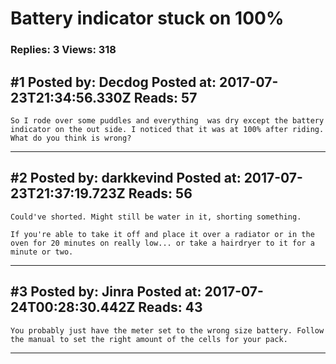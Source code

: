 # Battery indicator stuck on 100%

### Replies: 3 Views: 318

## \#1 Posted by: Decdog Posted at: 2017-07-23T21:34:56.330Z Reads: 57

```
So I rode over some puddles and everything  was dry except the battery indicator on the out side. I noticed that it was at 100% after riding. What do you think is wrong?
```

---
## \#2 Posted by: darkkevind Posted at: 2017-07-23T21:37:19.723Z Reads: 56

```
Could've shorted. Might still be water in it, shorting something.

If you're able to take it off and place it over a radiator or in the oven for 20 minutes on really low... or take a hairdryer to it for a minute or two.
```

---
## \#3 Posted by: Jinra Posted at: 2017-07-24T00:28:30.442Z Reads: 43

```
You probably just have the meter set to the wrong size battery. Follow the manual to set the right amount of the cells for your pack.
```

---
